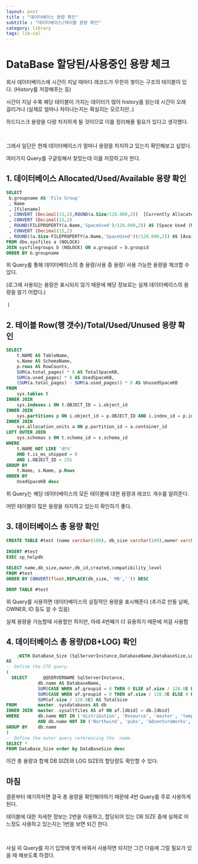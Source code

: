 ```yaml
---
layout: post
title : "데이터베이스 용량 확인"
subtitle : "데이터베이스/테이블 용량 확인"
category: library
tags: lib-sql
---
```


# DataBase 할당된/사용중인 용량 체크

회사 데이터베이스에 시간이 지날 때마다 레코드가 무한히 쌓이는 구조의 테이블이 있다. (History를 저장해주는 등)

시간이 지날 수록 해당 테이블이 가지는 데이터가 많아 history를 읽는데 시간이 오래 걸리거나 (실제로 얼마나 차이나는지는 확실히는 모르지만..)

하드디스크 용량을 다량 차지하게 될 것이므로 이를 정리해줄 필요가 있다고 생각했다.

<br>

그래서 일단은 현재 데이터베이스가 얼마나 용량을 차지하고 있는지 확인해보고 싶었다.

여러가지 Query를 구글링해서 찾았는데 이를 저장하고자 한다.





## 1. 데이터베이스 Allocated/Used/Available 용량 확인

```sql
SELECT 
 b.groupname AS 'File Group'
 , Name
 , [Filename]
 , CONVERT (Decimal(15,2),ROUND(a.Size/128.000,2))  [Currently Allocated Space (MB)]
 , CONVERT (Decimal(15,2)
 , ROUND(FILEPROPERTY(a.Name,'SpaceUsed')/128.000,2)) AS [Space Used (MB)]
 , CONVERT (Decimal(15,2)
 , ROUND((a.Size-FILEPROPERTY(a.Name,'SpaceUsed'))/128.000,2)) AS [Available Space (MB)] 
FROM dbo.sysfiles a (NOLOCK) 
JOIN sysfilegroups b (NOLOCK) ON a.groupid = b.groupid 
ORDER BY b.groupname
```

위 Query를 통해 데이터베이스의 총 용량/사용 중 용량/ 사용 가능한 용량을 체크할 수 있다.

(로그에 사용되는 용량은 표시되지 않기 때문에 해당 정보로는 실제 데이터베이스의 용량을 알기 어렵다.)



ㅣ

## 2. 테이블 Row(행 갯수)/Total/Used/Unused 용량 확인

```sql
SELECT
    t.NAME AS TableName,
    s.Name AS SchemaName,
    p.rows AS RowCounts,
    SUM(a.total_pages) * 8 AS TotalSpaceKB,
    SUM(a.used_pages) * 8 AS UsedSpaceKB,
    (SUM(a.total_pages) - SUM(a.used_pages)) * 8 AS UnusedSpaceKB
FROM
    sys.tables t
INNER JOIN     
    sys.indexes i ON t.OBJECT_ID = i.object_id
INNER JOIN
    sys.partitions p ON i.object_id = p.OBJECT_ID AND i.index_id = p.index_id
INNER JOIN
    sys.allocation_units a ON p.partition_id = a.container_id
LEFT OUTER JOIN
    sys.schemas s ON t.schema_id = s.schema_id
WHERE
    t.NAME NOT LIKE 'dt%'
    AND t.is_ms_shipped = 0
    AND i.OBJECT_ID > 255
GROUP BY
    t.Name, s.Name, p.Rows
ORDER BY
    UsedSpaceKB desc
```

위 Query는  해당 데이터베이스의 모든 테이블에 대한 용량과 레코드 개수를 알려준다.

어떤 테이블이 많은 용량을 차지하고 있는지 확인하기 좋다.





## 3. 데이터베이스 총 용량 확인

```sql
CREATE TABLE #test (name varchar(100), db_size varchar(100),owner varchar(100),db_id int,created varchar(100),status varchar(1000),compatibility_level int)
 
INSERT #test 
EXEC sp_helpdb
 
SELECT name,db_size,owner,db_id,created,compatibility_level 
FROM #test
ORDER BY CONVERT(float,REPLACE(db_size,' MB','')) DESC

DROP TABLE #test 
```

위 Query를 사용하면 데이터베이스의 실질적인 용량을 표시해준다 (추가로 만들 날짜, OWNER, ID 등도 알 수 있음)

실제 용량을 가늠할때 사용할만 하지만, 아래 4번째가 더 유용하기 때문에 저걸 사용함





## 4. 데이터베이스 총 용량(DB+LOG) 확인

```sql
	;WITH DataBase_Size (SqlServerInstance,DatabaseName,DatabaseSize,LogSize,TotalSize)
AS
-- Define the CTE query.
(
  SELECT      @@SERVERNAME SqlServerInstance,
            db.name AS DatabaseName,
            SUM(CASE WHEN af.groupid = 0 THEN 0 ELSE af.size / 128.0E END) AS DatabaseSize,
            SUM(CASE WHEN af.groupid = 0 THEN af.size / 128.0E ELSE 0 END) AS LogSize,
            SUM(af.size / 128.0E) AS TotalSize
FROM        master..sysdatabases AS db
INNER JOIN  master..sysaltfiles AS af ON af.[dbid] = db.[dbid]
WHERE       db.name NOT IN ('distribution', 'Resource', 'master', 'tempdb', 'model', 'msdb') -- System databases
            AND db.name NOT IN ('Northwind', 'pubs', 'AdventureWorks', 'AdventureWorksDW')   -- Sample databases
GROUP BY    db.name 
)
-- Define the outer query referencing the  name.
SELECT *
FROM DataBase_Size order by DataBaseSize desc
```

이건 총 용량과 함께 DB SIZE와 LOG SIZE의 할당량도 확인할 수 있다.









## 마침

결론부터 얘기하자면 결국 총 용량을 확인해야하기 때문에 4번 Query를 주로 사용하게 된다.

테이블에 대한 자세한 정보는 2번을 이용하고, 할당되어 있는 DB SIZE 중에 실제로 어느정도 사용하고 있는지는 1번을 보면 되긴 한다.

<br>

사실 위 Query를 자기 입맛에 맞게 바꿔서 사용하면 되지만 그건 다음에 그럴 필요가 있을 때 해보도록 하겠다.